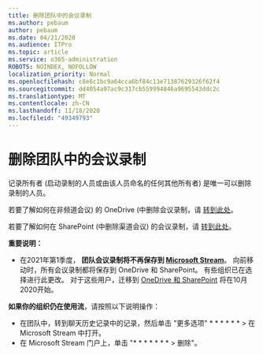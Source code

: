```yaml
---
title: 删除团队中的会议录制
ms.author: pebaum
author: pebaum
ms.date: 04/21/2020
ms.audience: ITPro
ms.topic: article
ms.service: o365-administration
ROBOTS: NOINDEX, NOFOLLOW
localization_priority: Normal
ms.openlocfilehash: c8e6c1bc9a64cca6bf84c13e71387629326f62f4
ms.sourcegitcommit: dd4054a97ac9c317cb559994846a9695543ddc2c
ms.translationtype: MT
ms.contentlocale: zh-CN
ms.lasthandoff: 11/18/2020
ms.locfileid: "49349793"
---
```

# <a name="delete-a-meeting-recording-in-teams"></a>删除团队中的会议录制

记录所有者 (启动录制的人员或由该人员命名的任何其他所有者) 是唯一可以删除录制的人员。  

若要了解如何在非频道会议) 的 OneDrive (中删除会议录制，请  [转到此处](https://support.microsoft.com/office/21fe345a-e488-4fa7-932b-f053c1bebe8a)。  

若要了解如何在 SharePoint (中删除渠道会议) 的会议录制，请  [转到此处](https://support.microsoft.com/office/71f3c90a-0d24-4d80-8b66-f88234b79a52)。  

**重要说明：**

- 在2021年第1季度， **团队会议录制将不再保存到  [Microsoft Stream](https://stream.microsoft.com/)**。 向前移动时，所有会议录制都将保存到 OneDrive 和 SharePoint。 有些组织已在选择进行此更改。 对于这些用户，迁移到  [OneDrive 和 SharePoint](https://docs.microsoft.com/MicrosoftTeams/tmr-meeting-recording-change)  将在10月2020开始。

**如果你的组织仍在使用流**，请按照以下说明操作：

- 在团队中，转到聊天历史记录中的记录，然后单击 "更多选项" * * * * * * > 在 Microsoft Stream 中打开。
- 在 Microsoft Stream 门户上，单击 "* * * * * * * > 删除"。
